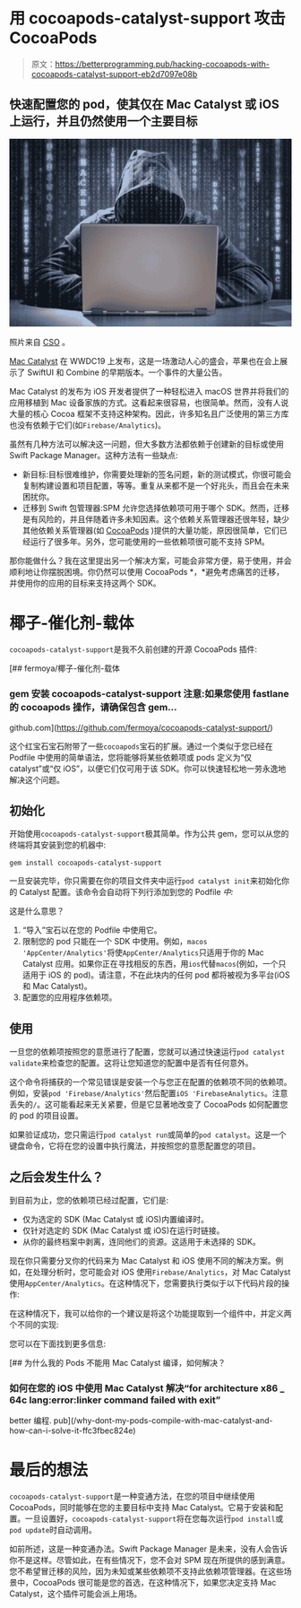 # 用 cocoapods-catalyst-support 攻击 CocoaPods

> 原文：<https://betterprogramming.pub/hacking-cocoapods-with-cocoapods-catalyst-support-eb2d7097e08b>

## 快速配置您的 pod，使其仅在 Mac Catalyst 或 iOS 上运行，并且仍然使用一个主要目标

![](img/e5b5523a8b10e17faafdb20ab77b5a2b.png)

照片来自 [CSO](https://www.csoonline.com/article/3040408/hacking-back-will-only-get-you-in-more-trouble.html) 。

[Mac Catalyst](https://developer.apple.com/documentation/uikit/mac_catalyst) 在 WWDC19 上发布，这是一场激动人心的盛会，苹果也在会上展示了 SwiftUI 和 Combine 的早期版本。一个事件的大量公告。

Mac Catalyst 的发布为 iOS 开发者提供了一种轻松进入 macOS 世界并将我们的应用移植到 Mac 设备家族的方式。这看起来很容易，也很简单。然而，没有人说大量的核心 Cocoa 框架不支持这种架构。因此，许多知名且广泛使用的第三方库也没有依赖于它们(如`Firebase/Analytics`)。

虽然有几种方法可以解决这一问题，但大多数方法都依赖于创建新的目标或使用 Swift Package Manager。这种方法有一些缺点:

*   新目标:目标很难维护，你需要处理新的签名问题，新的测试模式，你很可能会复制构建设置和项目配置，等等。重复从来都不是一个好兆头，而且会在未来困扰你。
*   迁移到 Swift 包管理器:SPM 允许您选择依赖项可用于哪个 SDK。然而，迁移是有风险的，并且伴随着许多未知因素。这个依赖关系管理器还很年轻，缺少其他依赖关系管理器(如 [CocoaPods](https://cocoapods.org/) )提供的大量功能，原因很简单，它们已经运行了很多年。另外，您可能使用的一些依赖项很可能不支持 SPM。

那你能做什么？我在这里提出另一个解决方案，可能会非常方便，易于使用，并会顺利地让你摆脱困境。你仍然可以使用 CocoaPods *，*避免考虑痛苦的迁移，并使用你的应用的目标来支持这两个 SDK。

# 椰子-催化剂-载体

`cocoapods-catalyst-support`是我不久前创建的开源 CocoaPods 插件:

[](https://github.com/fermoya/cocoapods-catalyst-support/) [## fermoya/椰子-催化剂-载体

### gem 安装 cocoapods-catalyst-support 注意:如果您使用 fastlane 的 cocoapods 操作，请确保包含 gem…

github.com](https://github.com/fermoya/cocoapods-catalyst-support/) 

这个红宝石宝石附带了一些`cocoapods`宝石的扩展。通过一个类似于您已经在 Podfile 中使用的简单语法，您将能够将某些依赖项或 pods 定义为“仅 catalyst”或“仅 iOS”，以便它们仅可用于该 SDK。你可以快速轻松地一劳永逸地解决这个问题。

## 初始化

开始使用`cocoapods-catalyst-support`极其简单。作为公共 gem，您可以从您的终端将其安装到您的机器中:

```
gem install cocoapods-catalyst-support
```

一旦安装完毕，你只需要在你的项目文件夹中运行`pod catalyst init`来初始化你的 Catalyst 配置。该命令会自动将下列行添加到您的 Podfile *中:*

这是什么意思？

1.  “导入”宝石以在您的 Podfile 中使用它。
2.  限制您的 pod 只能在一个 SDK 中使用。例如，`macos 'AppCenter/Analytics'`将使`AppCenter/Analytics`只适用于你的 Mac Catalyst 应用。如果你正在寻找相反的东西，用`ios`代替`macos`(例如，一个只适用于 iOS 的 pod)。请注意，不在此块内的任何 pod 都将被视为多平台(iOS 和 Mac Catalyst)。
3.  配置您的应用程序依赖项。

## 使用

一旦您的依赖项按照您的意愿进行了配置，您就可以通过快速运行`pod catalyst validate`来检查您的配置。这将让您知道您的配置中是否有任何意外。

这个命令将捕获的一个常见错误是安装一个与您正在配置的依赖项不同的依赖项。例如，安装`pod 'Firebase/Analytics'`然后配置`iOS 'FirebaseAnalytics`。注意丢失的`/`。这可能看起来无关紧要，但是它显著地改变了 CocoaPods 如何配置您的 pod 的项目设置。

如果验证成功，您只需运行`pod catalyst run`或简单的`pod catalyst`。这是一个键盘命令，它将在您的设置中执行魔法，并按照您的意愿配置您的项目。

## 之后会发生什么？

到目前为止，您的依赖项已经过配置，它们是:

*   仅为选定的 SDK (Mac Catalyst 或 iOS)内置编译时。
*   仅针对选定的 SDK (Mac Catalyst 或 iOS)在运行时链接。
*   从你的最终档案中剥离，连同他们的资源。这适用于未选择的 SDK。

现在你只需要分叉你的代码来为 Mac Catalyst 和 iOS 使用不同的解决方案。例如，在处理分析时，您可能会对 iOS 使用`Firebase/Analytics`，对 Mac Catalyst 使用`AppCenter/Analytics`。在这种情况下，您需要执行类似于以下代码片段的操作:

在这种情况下，我可以给你的一个建议是将这个功能提取到一个组件中，并定义两个不同的实现:

您可以在下面找到更多信息:

[](/why-dont-my-pods-compile-with-mac-catalyst-and-how-can-i-solve-it-ffc3fbec824e) [## 为什么我的 Pods 不能用 Mac Catalyst 编译，如何解决？

### 如何在您的 iOS 中使用 Mac Catalyst 解决“for architecture x86 _ 64c lang:error:linker command failed with exit”

better 编程. pub](/why-dont-my-pods-compile-with-mac-catalyst-and-how-can-i-solve-it-ffc3fbec824e) 

# 最后的想法

`cocoapods-catalyst-support`是一种变通方法，在您的项目中继续使用 CocoaPods，同时能够在您的主要目标中支持 Mac Catalyst。它易于安装和配置。一旦设置好，`cocoapods-catalyst-support`将在您每次运行`pod install`或`pod update`时自动调用。

如前所述，这是一种变通办法。Swift Package Manager 是未来，没有人会告诉你不是这样。尽管如此，在有些情况下，您不会对 SPM 现在所提供的感到满意。您不希望冒迁移的风险，因为未知或某些依赖项不支持此依赖项管理器。在这些场景中，CocoaPods 很可能是您的首选，在这种情况下，如果您决定支持 Mac Catalyst，这个插件可能会派上用场。
